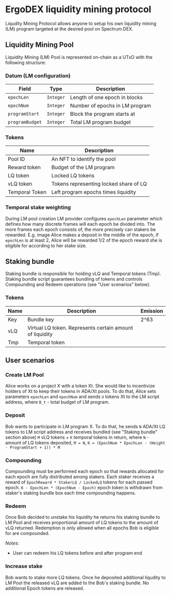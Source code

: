 # ErgoDEX liquidity mining protocol

Liqudity Mining Protocol allows anyone to setup his own liquidity mining (LM) program targeted at the desired pool on Spectrum.DEX.

## Liquidity Mining Pool
Liquidity Mining (LM) Pool is represented on-chain as a UTxO with the following structure:

### Datum (LM configuration)
| Field           | Type      | Description                    |
|-----------------|-----------|--------------------------------|
| `epochLen`      | `Integer` | Length of one epoch in blocks  |
| `epochNum`      | `Integer` | Number of epochs in LM program |
| `programStart`  | `Integer` | Block the program starts at    |
| `programBudget` | `Integer` | Total LM program budget        |

### Tokens
| Name           | Description                            |
|----------------|----------------------------------------|
| Pool ID        | An NFT to identify the pool            |
| Reward token   | Budget of the LM program               |
| LQ token       | Locked LQ tokens                       |
| vLQ token      | Tokens representing locked share of LQ |
| Temporal Token | Left program epochs times liquidity    |


### Temporal stake weighting
During LM pool creation LM provider configures `epochLen` parameter which defines how many discrete frames will each epoch be divided into.
The more frames each epoch consists of, the more precisely can stakers be rewarded. E.g. image Alice makes a deposit in the middle of the epoch, 
if `epochLen` is at least 2, Alice will be rewarded 1/2 of the epoch reward she is eligible for according to her stake size.

## Staking bundle
Staking bundle is responsible for holding vLQ and Temporal tokens (Tmp). Staking bundle script guarantees bundling of tokens and controls Compounding and Redeem operations (see "User scenarios" below).

### Tokens
| Name | Description                                              | Emission |
|------|----------------------------------------------------------|----------|
| Key  | Bundle key                                               | 2^63     |
| vLQ  | Virtual LQ token. Represents certain amount of liquidity |          |
| Tmp  | Temporal token                                           |          |


## User scenarios

### Create LM Pool
Alice works on a project X with a token Xt. She would like to incentivize holders of Xt to keep their tokens in ADA/Xt pools.
To do that, Alice sets parameters `epochLen` and `epochNum` and sends `U` tokens Xt to the LM script address, where `B_t` - total budget of LM program.

### Deposit
Bob wants to participate in LM program X. To do that, he sends `N` ADA/Xt LQ tokens to LM script address and receives bundled (see "Staking bundle" section above) `M` vLQ tokens + `K` temporal tokens in return, where `N` - amount of LQ tokens deposited, `M = N`, `K = (EpochNum * EpochLen - (Height - ProgramStart + 1)) * M`

### Compounding
Compounding must be performed each epoch so that rewards allocated for each epoch are fully distributed among stakers. 
Each staker receives a reward of `EpochReward * StakerLQ / LockedLQ` tokens for each passed epoch. 
`K - EpochLen * (EpochNum - Epoch)` epoch token is withdrawn from staker's staking bundle box each time compounding happens.

### Redeem
Once Bob decided to unstake his liquidity he returns his staking bundle to LM Pool and receives proportional amount of LQ tokens to the amount of vLQ returned. Redemption is only allowed when all epochs Bob is eligible for are compounded.

_Notes_:
* User can redeem his LQ tokens before and after program end

### Increase stake
Bob wants to stake more LQ tokens. Once he deposited additional liqudity to LM Pool the released vLQ are added to the Bob's staking bundle. No additional Epoch tokens are released. 
